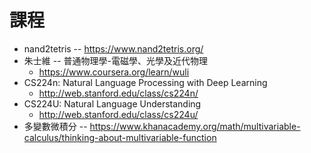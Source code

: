 # 課程

* nand2tetris -- https://www.nand2tetris.org/
* 朱士維 -- 普通物理學-電磁學、光學及近代物理
  * https://www.coursera.org/learn/wuli
* CS224n: Natural Language Processing with Deep Learning
  * http://web.stanford.edu/class/cs224n/
* CS224U: Natural Language Understanding
  * http://web.stanford.edu/class/cs224u/
* 多變數微積分 -- https://www.khanacademy.org/math/multivariable-calculus/thinking-about-multivariable-function
